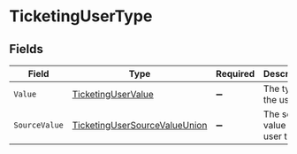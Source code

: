 # TicketingUserType


## Fields

| Field                                                                                     | Type                                                                                      | Required                                                                                  | Description                                                                               | Example                                                                                   |
| ----------------------------------------------------------------------------------------- | ----------------------------------------------------------------------------------------- | ----------------------------------------------------------------------------------------- | ----------------------------------------------------------------------------------------- | ----------------------------------------------------------------------------------------- |
| `Value`                                                                                   | [TicketingUserValue](../../Models/Components/TicketingUserValue.md)                       | :heavy_minus_sign:                                                                        | The type of the user.                                                                     | agent                                                                                     |
| `SourceValue`                                                                             | [TicketingUserSourceValueUnion](../../Models/Components/TicketingUserSourceValueUnion.md) | :heavy_minus_sign:                                                                        | The source value of the user type.                                                        | Live                                                                                      |